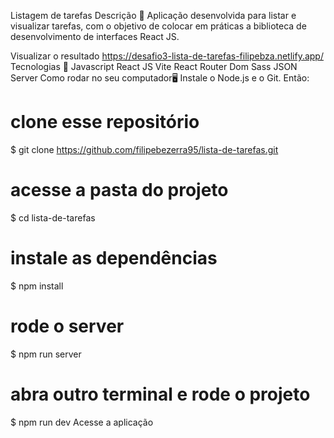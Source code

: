 Listagem de tarefas
Descrição 📄
Aplicação desenvolvida para listar e visualizar tarefas, com o objetivo de colocar em práticas a biblioteca de desenvolvimento de interfaces React JS.

Visualizar o resultado
https://desafio3-lista-de-tarefas-filipebza.netlify.app/
Tecnologias 🚀
Javascript
React JS
Vite
React Router Dom
Sass
JSON Server
Como rodar no seu computador🖥️
Instale o Node.js e o Git. Então:
# clone esse repositório
$ git clone https://github.com/filipebezerra95/lista-de-tarefas.git

# acesse a pasta do projeto
$ cd lista-de-tarefas

# instale as dependências
$ npm install

# rode o server
$ npm run server

# abra outro terminal e rode o projeto
$ npm run dev
Acesse a aplicação